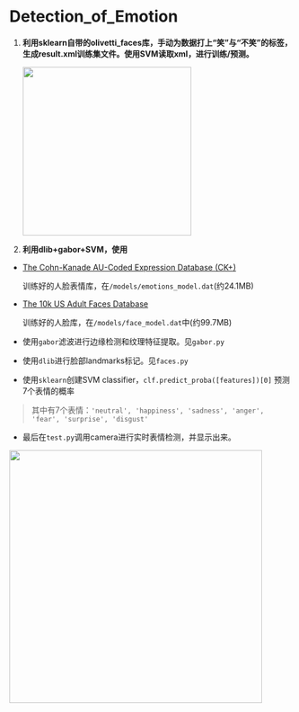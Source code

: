 # Detection_of_Emotion

1. **利用sklearn自带的olivetti_faces库，手动为数据打上“笑”与“不笑”的标签，生成result.xml训练集文件。使用SVM读取xml，进行训练/预测。**

   <img src="https://ws3.sinaimg.cn/large/006tNc79gy1fs1sszhihzj30iq0f60u8.jpg" width="300px">

2. **利用dlib+gabor+SVM，使用**

- [The Cohn-Kanade AU-Coded Expression Database (CK+)](http://www.pitt.edu/~emotion/ck-spread.htm)

  训练好的人脸表情库，在`/models/emotions_model.dat`(约24.1MB)

- [The 10k US Adult Faces Database](http://wilmabainbridge.com/facememorability2.html)

  训练好的人脸库，在`/models/face_model.dat`中(约99.7MB)

- 使用`gabor`滤波进行边缘检测和纹理特征提取。见`gabor.py`

- 使用`dlib`进行脸部landmarks标记。见`faces.py`

- 使用`sklearn`创建SVM classifier，`clf.predict_proba([features])[0]` 预测7个表情的概率

> 其中有7个表情：`'neutral', 'happiness', 'sadness', 'anger', 'fear', 'surprise', 'disgust' `

- 最后在`test.py`调用camera进行实时表情检测，并显示出来。

<img src="https://ws2.sinaimg.cn/large/006tKfTcgy1fs1g64ag2oj31kw0wzqv8.jpg" width="450px">